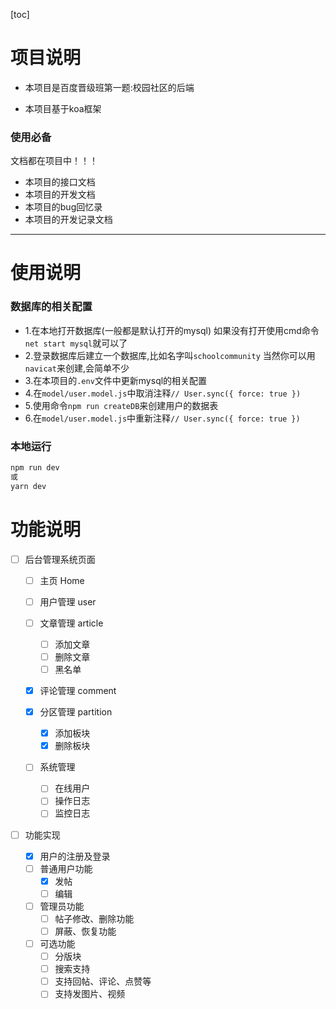 <!--
 * @Author: 41
 * @Date: 2022-02-15 14:52:44
 * @LastEditors: lihao
 * @LastEditTime: 2022-02-21 18:50:40
 * @Description: 项目说明、启动、功能介绍
-->
[toc]
# 项目说明
- 本项目是百度晋级班第一题:校园社区的后端

- 本项目基于koa框架

### 使用必备
文档都在项目中！！！
- 本项目的接口文档
- 本项目的开发文档
- 本项目的bug回忆录
- 本项目的开发记录文档
***
# 使用说明
### 数据库的相关配置
- 1.在本地打开数据库(一般都是默认打开的mysql)
如果没有打开使用cmd命令`net start mysql`就可以了
- 2.登录数据库后建立一个数据库,比如名字叫`schoolcommunity`
当然你可以用`navicat`来创建,会简单不少
- 3.在本项目的`.env`文件中更新mysql的相关配置
- 4.在`model/user.model.js`中取消注释`// User.sync({ force: true })`
- 5.使用命令`npm run createDB`来创建用户的数据表
- 6.在`model/user.model.js`中重新注释`// User.sync({ force: true })`

### 本地运行
```BASH
npm run dev
或
yarn dev
```



# 功能说明

- [ ] 后台管理系统页面

  - [ ] 主页 Home

  - [ ] 用户管理 user

  - [ ] 文章管理 article

    - [ ] 添加文章
    - [ ] 删除文章
    - [ ] 黑名单

  - [x] 评论管理 comment 

  - [x] 分区管理 partition

    - [x] 添加板块
    - [x] 删除板块

  - [ ] 系统管理

    - [ ] 在线用户
    - [ ] 操作日志
    - [ ] 监控日志

- [ ] 功能实现

  - [x] 用户的注册及登录
  - [ ] 普通用户功能
    - [x] 发帖
    - [ ] 编辑
  - [ ] 管理员功能
    - [ ] 帖子修改、删除功能
    - [ ] 屏蔽、恢复功能
  - [ ] 可选功能
    - [ ] 分版块
    - [ ] 搜索支持
    - [ ] 支持回帖、评论、点赞等
    - [ ] 支持发图片、视频